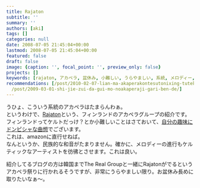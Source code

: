 ```yaml
---
title: Rajaton
subtitle: ''
summary: ''
authors: [aki]
tags: []
categories: null
date: 2008-07-05 21:45:04+00:00
lastmod: 2008-07-05 21:45:04+00:00
featured: false
draft: false
image: {caption: '', focal_point: '', preview_only: false}
projects: []
keywords: [rajaton, アカペラ, 盆休み, 小難しい, うらやましい, 系統, メロディー, 韓国, 進行, 祭り]
recommendations: [/post/2010-02-07-lian-ma-akaperakontesutonixing-tutekita/, /post/2009-08-12-masa-festazhong-zhi/,
  /post/2009-03-01-shi-jie-zui-da-gui-mo-noakaperaji-gari-ben-de/]
---
```

うひょ、こういう系統のアカペラはたまらんわぁ。  
というわけで、[Rajaton](http://acappellavillage.blog103.fc2.com/blog-category-15.html)という、フィンランドのアカペラグループの紹介です。  
フィンランドってケルトだっけ？とか小難しいことはさておいて、[自分の趣味にドンピシャな曲想](http://www.youtube.com/watch?v=aCzA6Ub4fA0)でございます。  
これは、amazonに直行せねば。  
なんというか、民族的な和音がたまりません。確かに、メロディーの進行もケルティックなアーティストを彷彿とさせます。これは良い。  
  
紹介してるブログの方は韓国までThe Real Groupと一緒にRajatonがでるというアカペラ祭りに行かれるそうですが、非常にうらやましい限り。お盆休み長めに取りたいなぁ〜。


